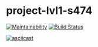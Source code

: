 # project-lvl1-s474

[![Maintainability](https://api.codeclimate.com/v1/badges/2b65af43e7530f978fc8/maintainability)](https://codeclimate.com/github/youngandinnocent/project-lvl1-s474/maintainability)
[![Build Status](https://travis-ci.org/youngandinnocent/project-lvl1-s474.svg?branch=master)](https://travis-ci.org/youngandinnocent/project-lvl1-s474)

[![asciicast](https://asciinema.org/a/zP0WdbAqQXawAaS8eW9wg8RAu.svg)](https://asciinema.org/a/zP0WdbAqQXawAaS8eW9wg8RAu)